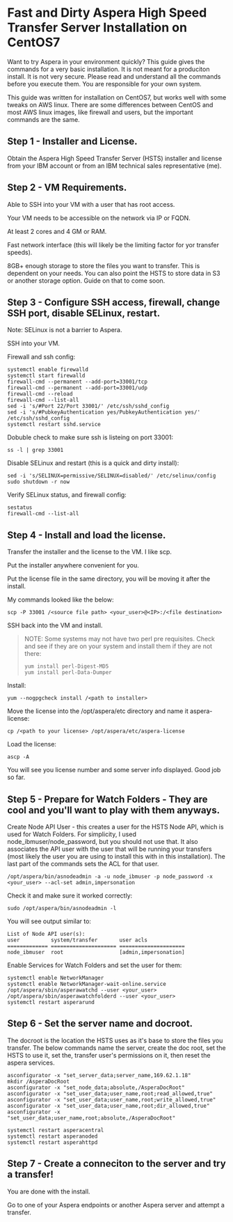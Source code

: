 # Fast and Dirty Aspera High Speed Transfer Server Installation on CentOS7

Want to try Aspera in your environment quickly? This guide gives the commands
for a very basic installation. It is not meant for a produciton install. It
is not very secure. Please read and understand all the commands before you
execute them. You are responsible for your own system.


This guide was written for installation on CentOS7,
but works well with some tweaks on AWS linux.
There are some differences between CentOS and most
AWS linux images, like firewall and users, but the important commands are the same.

## Step 1 - Installer and License.
Obtain the Aspera High Speed Transfer Server (HSTS) installer and license from
your IBM account or from an IBM technical sales representative (me).

## Step 2 - VM Requirements.
Able to SSH into your VM with a user that has root access.

Your VM needs to be accessible on the network via IP or FQDN.

At least 2 cores and 4 GM or RAM.

Fast network interface (this will likely be the limiting factor for yor transfer speeds).

8GB+ enough storage to store the files you want to transfer. This is dependent on your needs.
You can also point the HSTS to store data in S3 or another storage option. Guide on that to come soon.




## Step 3 - Configure SSH access, firewall, change SSH port, disable SELinux, restart.
Note: SELinux is not a barrier to Aspera.

SSH into your VM.

Firewall and ssh config:
```console
systemctl enable firewalld
systemctl start firewalld
firewall-cmd --permanent --add-port=33001/tcp
firewall-cmd --permanent --add-port=33001/udp
firewall-cmd --reload
firewall-cmd --list-all
sed -i 's/#Port 22/Port 33001/' /etc/ssh/sshd_config
sed -i 's/#PubkeyAuthentication yes/PubkeyAuthentication yes/' /etc/ssh/sshd_config
systemctl restart sshd.service
```
Dobuble check to make sure ssh is listeing on port 33001:
```console
ss -l | grep 33001
```

Disable SELinux and restart (this is a quick and dirty install):
```console
sed -i 's/SELINUX=permissive/SELINUX=disabled/' /etc/selinux/config
sudo shutdown -r now
```

Verify SELinux status, and firewall config:
```console
sestatus
firewall-cmd --list-all
```

## Step 4 - Install and load the license.

Transfer the installer and the license to the VM. I like scp.

Put the installer anywhere convenient for you.

Put the license file in the same directory, you will be moving it after the install.

My commands looked like the below:
```console
scp -P 33001 /<source file path> <your_user>@<IP>:/<file destination>
```

SSH back into the VM and install.

>NOTE: Some systems may not have two perl pre requisites. Check and see if
they are on your system and install them if they are not there:
>```console
>yum install perl-Digest-MD5
>yum install perl-Data-Dumper
>```

Install:
```console
yum --nogpgcheck install /<path to installer>
```

Move the license into the /opt/aspera/etc directory and name it aspera-license:
```console
cp /<path to your license> /opt/aspera/etc/aspera-license
```

Load the license:
```console
ascp -A
```

You will see you license number and some server info displayed. Good job so far.


## Step 5 - Prepare for Watch Folders - They are cool and you'll want to play with them anyways.

Create Node API User - this creates a user for the HSTS Node API, which is used for Watch Folders.
For simplicity, I used node_ibmuser/node_password, but you should not use that. It also associates the
API user with the user that will be running your transfers (most likely the user you are using to install
this with in this installation). The last part of the commands sets the ACL for that user.

```console
/opt/aspera/bin/asnodeadmin -a -u node_ibmuser -p node_password -x <your_user> --acl-set admin,impersonation
```
Check it and make sure it worked correctly:
```console
sudo /opt/aspera/bin/asnodeadmin -l
```
You will see output similar to:
```console
List of Node API user(s):
user          system/transfer       user acls
============= ===================== =====================
node_ibmuser  root                  [admin,impersonation]
```

Enable Services for Watch Folders and set the user for them:
```console
systemctl enable NetworkManager
systemctl enable NetworkManager-wait-online.service
/opt/aspera/sbin/asperawatchd --user <your_user>
/opt/aspera/sbin/asperawatchfolderd --user <your_user>
systemctl restart asperarund
```


## Step 6 - Set the server name and docroot.
The docroot is the location the HSTS uses as it's base to store the files you transfer.
The below commands name the server, create the doc root, set the HSTS to use it, set the,
transfer user's permissions on it, then reset the aspera services.

```console
asconfigurator -x "set_server_data;server_name,169.62.1.18"
mkdir /AsperaDocRoot
asconfigurator -x "set_node_data;absolute,/AsperaDocRoot"
asconfigurator -x "set_user_data;user_name,root;read_allowed,true"
asconfigurator -x "set_user_data;user_name,root;write_allowed,true"
asconfigurator -x "set_user_data;user_name,root;dir_allowed,true"
asconfigurator -x "set_user_data;user_name,root;absolute,/AsperaDocRoot"

systemctl restart asperacentral
systemctl restart asperanoded
systemctl restart asperahttpd
```

## Step 7 - Create a conneciton to the server and try a transfer!
You are done with the install.

Go to one of your Aspera endpoints or another Aspera server and attempt a transfer.









